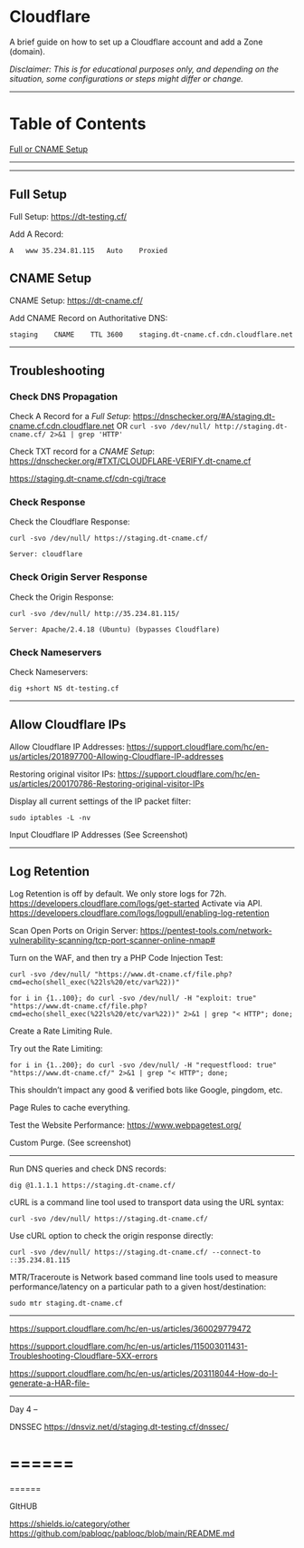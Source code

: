 # Cloudflare

A brief guide on how to set up a Cloudflare account and add a Zone (domain).

_Disclaimer: This is for educational purposes only, and depending on the situation, some configurations or steps might differ or change._

***

# Table of Contents
[Full or CNAME Setup](#fullsetup)  

***
***

<a name="fullsetup"></a>

## Full Setup

Full Setup: https://dt-testing.cf/ 

Add A Record:
```
A	www	35.234.81.115	Auto	Proxied
```

## CNAME Setup

CNAME Setup: https://dt-cname.cf/ 

Add CNAME Record on Authoritative DNS:
```
staging    CNAME    TTL 3600    staging.dt-cname.cf.cdn.cloudflare.net
```

***

<a name="troubleshooting"></a>

## Troubleshooting

### Check DNS Propagation

Check A Record for a *Full Setup*: https://dnschecker.org/#A/staging.dt-cname.cf.cdn.cloudflare.net OR `curl -svo /dev/null/ http://staging.dt-cname.cf/ 2>&1 | grep 'HTTP'`

Check TXT record for a *CNAME Setup*: https://dnschecker.org/#TXT/CLOUDFLARE-VERIFY.dt-cname.cf


https://staging.dt-cname.cf/cdn-cgi/trace 

### Check Response

Check the Cloudflare Response:
```
curl -svo /dev/null/ https://staging.dt-cname.cf/ 
```
```
Server: cloudflare
```

### Check Origin Server Response

Check the Origin Response:
```
curl -svo /dev/null/ http://35.234.81.115/
```
```
Server: Apache/2.4.18 (Ubuntu) (bypasses Cloudflare)
```

### Check Nameservers

Check Nameservers:
```
dig +short NS dt-testing.cf
```

*** 

## Allow Cloudflare IPs

Allow Cloudflare IP Addresses:
https://support.cloudflare.com/hc/en-us/articles/201897700-Allowing-Cloudflare-IP-addresses 

Restoring original visitor IPs:
https://support.cloudflare.com/hc/en-us/articles/200170786-Restoring-original-visitor-IPs 

Display all current settings of the IP packet filter:
```
sudo iptables -L -nv
```

Input Cloudflare IP Addresses (See Screenshot)

***

## Log Retention

Log Retention is off by default. We only store logs for 72h.
https://developers.cloudflare.com/logs/get-started 
Activate via API.
https://developers.cloudflare.com/logs/logpull/enabling-log-retention 

Scan Open Ports on Origin Server:
https://pentest-tools.com/network-vulnerability-scanning/tcp-port-scanner-online-nmap# 

Turn on the WAF, and then try a PHP Code Injection Test:
```
curl -svo /dev/null/ "https://www.dt-cname.cf/file.php?cmd=echo(shell_exec(%22ls%20/etc/var%22))"
```
```
for i in {1..100}; do curl -svo /dev/null/ -H "exploit: true" "https://www.dt-cname.cf/file.php?cmd=echo(shell_exec(%22ls%20/etc/var%22))" 2>&1 | grep "< HTTP"; done;
```

Create a Rate Limiting Rule.

Try out the Rate Limiting:
```
for i in {1..200}; do curl -svo /dev/null/ -H "requestflood: true" "https://www.dt-cname.cf/" 2>&1 | grep "< HTTP"; done;
```
This shouldn’t impact any good & verified bots like Google, pingdom, etc.

Page Rules to cache everything.

Test the Website Performance:
https://www.webpagetest.org/ 

Custom Purge. (See screenshot)


***

Run DNS queries and check DNS records:
```
dig @1.1.1.1 https://staging.dt-cname.cf/
```

cURL is a command line tool used to transport data using the URL syntax:
```
curl -svo /dev/null/ https://staging.dt-cname.cf/
```

Use cURL option to check the origin response directly:
```
curl -svo /dev/null/ https://staging.dt-cname.cf/ --connect-to ::35.234.81.115
```

MTR/Traceroute is Network based command line tools used to measure performance/latency on a particular path to a given host/destination:
```
sudo mtr staging.dt-cname.cf
```

***

https://support.cloudflare.com/hc/en-us/articles/360029779472 

https://support.cloudflare.com/hc/en-us/articles/115003011431-Troubleshooting-Cloudflare-5XX-errors 

https://support.cloudflare.com/hc/en-us/articles/203118044-How-do-I-generate-a-HAR-file- 

***

Day 4 – 

DNSSEC 
https://dnsviz.net/d/staging.dt-testing.cf/dnssec/ 

======
======
======

GItHUB

https://shields.io/category/other 
https://github.com/pabloqc/pabloqc/blob/main/README.md 
